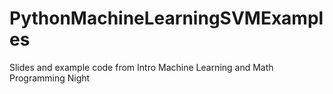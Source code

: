 # PythonMachineLearningSVMExamples
Slides and example code from Intro Machine Learning and Math Programming Night
